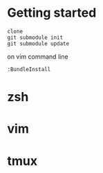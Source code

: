 # Getting started
    clone
    git submodule init
    git submodule update

on vim command line

	:BundleInstall

# zsh

# vim

# tmux

